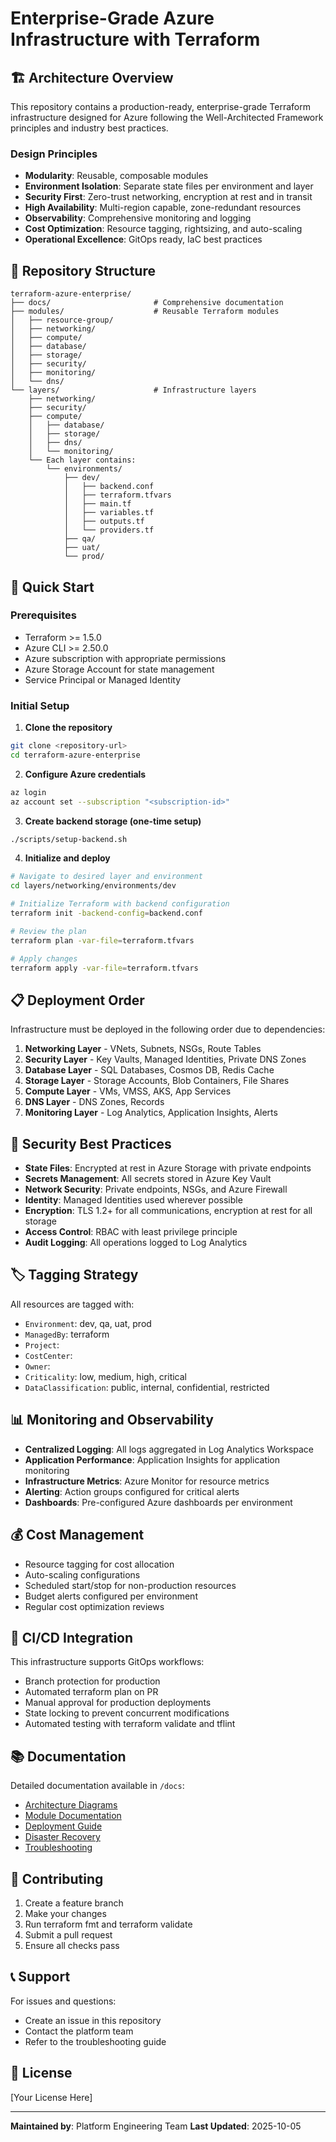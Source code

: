 # Enterprise-Grade Azure Infrastructure with Terraform

## 🏗️ Architecture Overview

This repository contains a production-ready, enterprise-grade Terraform infrastructure designed for Azure following the Well-Architected Framework principles and industry best practices.

### Design Principles

- **Modularity**: Reusable, composable modules
- **Environment Isolation**: Separate state files per environment and layer
- **Security First**: Zero-trust networking, encryption at rest and in transit
- **High Availability**: Multi-region capable, zone-redundant resources
- **Observability**: Comprehensive monitoring and logging
- **Cost Optimization**: Resource tagging, rightsizing, and auto-scaling
- **Operational Excellence**: GitOps ready, IaC best practices

## 📁 Repository Structure

```
terraform-azure-enterprise/
├── docs/                       # Comprehensive documentation
├── modules/                    # Reusable Terraform modules
│   ├── resource-group/
│   ├── networking/
│   ├── compute/
│   ├── database/
│   ├── storage/
│   ├── security/
│   ├── monitoring/
│   └── dns/
└── layers/                     # Infrastructure layers
    ├── networking/
    ├── security/
    ├── compute/
    │   ├── database/
    │   ├── storage/
    │   ├── dns/
    │   └── monitoring/
    └── Each layer contains:
        └── environments/
            ├── dev/
            │   ├── backend.conf
            │   ├── terraform.tfvars
            │   ├── main.tf
            │   ├── variables.tf
            │   ├── outputs.tf
            │   └── providers.tf
            ├── qa/
            ├── uat/
            └── prod/
```

## 🚀 Quick Start

### Prerequisites

- Terraform >= 1.5.0
- Azure CLI >= 2.50.0
- Azure subscription with appropriate permissions
- Azure Storage Account for state management
- Service Principal or Managed Identity

### Initial Setup

1. **Clone the repository**
```bash
git clone <repository-url>
cd terraform-azure-enterprise
```

2. **Configure Azure credentials**
```bash
az login
az account set --subscription "<subscription-id>"
```

3. **Create backend storage (one-time setup)**
```bash
./scripts/setup-backend.sh
```

4. **Initialize and deploy**
```bash
# Navigate to desired layer and environment
cd layers/networking/environments/dev

# Initialize Terraform with backend configuration
terraform init -backend-config=backend.conf

# Review the plan
terraform plan -var-file=terraform.tfvars

# Apply changes
terraform apply -var-file=terraform.tfvars
```

## 📋 Deployment Order

Infrastructure must be deployed in the following order due to dependencies:

1. **Networking Layer** - VNets, Subnets, NSGs, Route Tables
2. **Security Layer** - Key Vaults, Managed Identities, Private DNS Zones
3. **Database Layer** - SQL Databases, Cosmos DB, Redis Cache
4. **Storage Layer** - Storage Accounts, Blob Containers, File Shares
5. **Compute Layer** - VMs, VMSS, AKS, App Services
6. **DNS Layer** - DNS Zones, Records
7. **Monitoring Layer** - Log Analytics, Application Insights, Alerts

## 🔐 Security Best Practices

- **State Files**: Encrypted at rest in Azure Storage with private endpoints
- **Secrets Management**: All secrets stored in Azure Key Vault
- **Network Security**: Private endpoints, NSGs, and Azure Firewall
- **Identity**: Managed Identities used wherever possible
- **Encryption**: TLS 1.2+ for all communications, encryption at rest for all storage
- **Access Control**: RBAC with least privilege principle
- **Audit Logging**: All operations logged to Log Analytics

## 🏷️ Tagging Strategy

All resources are tagged with:
- `Environment`: dev, qa, uat, prod
- `ManagedBy`: terraform
- `Project`: <project-name>
- `CostCenter`: <cost-center>
- `Owner`: <team-name>
- `Criticality`: low, medium, high, critical
- `DataClassification`: public, internal, confidential, restricted

## 📊 Monitoring and Observability

- **Centralized Logging**: All logs aggregated in Log Analytics Workspace
- **Application Performance**: Application Insights for application monitoring
- **Infrastructure Metrics**: Azure Monitor for resource metrics
- **Alerting**: Action groups configured for critical alerts
- **Dashboards**: Pre-configured Azure dashboards per environment

## 💰 Cost Management

- Resource tagging for cost allocation
- Auto-scaling configurations
- Scheduled start/stop for non-production resources
- Budget alerts configured per environment
- Regular cost optimization reviews

## 🔄 CI/CD Integration

This infrastructure supports GitOps workflows:
- Branch protection for production
- Automated terraform plan on PR
- Manual approval for production deployments
- State locking to prevent concurrent modifications
- Automated testing with terraform validate and tflint

## 📚 Documentation

Detailed documentation available in `/docs`:
- [Architecture Diagrams](./docs/architecture.md)
- [Module Documentation](./docs/modules.md)
- [Deployment Guide](./docs/deployment-guide.md)
- [Disaster Recovery](./docs/disaster-recovery.md)
- [Troubleshooting](./docs/troubleshooting.md)

## 🤝 Contributing

1. Create a feature branch
2. Make your changes
3. Run terraform fmt and terraform validate
4. Submit a pull request
5. Ensure all checks pass

## 📞 Support

For issues and questions:
- Create an issue in this repository
- Contact the platform team
- Refer to the troubleshooting guide

## 📝 License

[Your License Here]

---

**Maintained by**: Platform Engineering Team
**Last Updated**: 2025-10-05
